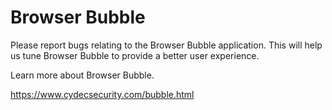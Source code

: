 # Browser Bubble
Please report bugs relating to the Browser Bubble application.  This will help us tune Browser Bubble to provide a better user experience.

Learn more about Browser Bubble.

https://www.cydecsecurity.com/bubble.html
